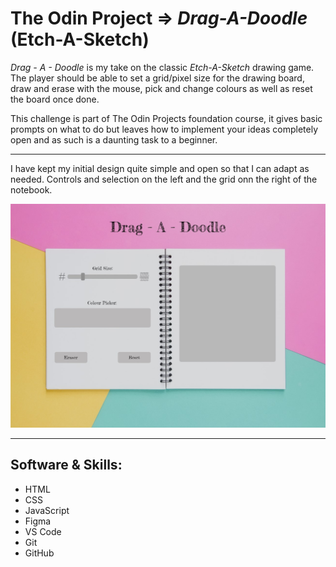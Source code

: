 # **The Odin Project =>** *Drag-A-Doodle* (Etch-A-Sketch)
*Drag - A - Doodle* is my take on the classic *Etch-A-Sketch* drawing game. The player should be able to set a grid/pixel size for the drawing board, draw and erase with the mouse, pick and change colours as well as reset the board once done. 

This challenge is part of The Odin Projects foundation course, it gives basic prompts on what to do but leaves how to implement your ideas completely open and as such is a daunting task to a beginner.

---

I have kept my initial design quite simple and open so that I can adapt as needed. Controls and selection on the left and the grid onn the right of the notebook.

![Image](./images/drag-a-doodle.jpg)

---
## Software & Skills:
* HTML
* CSS
* JavaScript
* Figma
* VS Code
* Git
* GitHub
